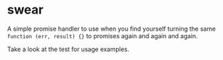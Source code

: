 # swear
A simple promise handler to use when you find yourself turning the same `function (err, result) {}` to promises again and again and again.

Take a look at the test for usage examples.

